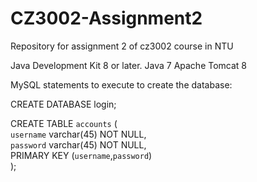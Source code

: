 # CZ3002-Assignment2
Repository for assignment 2 of cz3002 course in NTU

Java Development Kit 8 or later.
Java 7
Apache Tomcat 8

MySQL statements to execute to create the database:

CREATE DATABASE login;

CREATE TABLE `accounts` (<br/>
   `username` varchar(45) NOT NULL,<br/>
   `password` varchar(45) NOT NULL,<br/>
   PRIMARY KEY (`username`,`password`)<br/>
);

